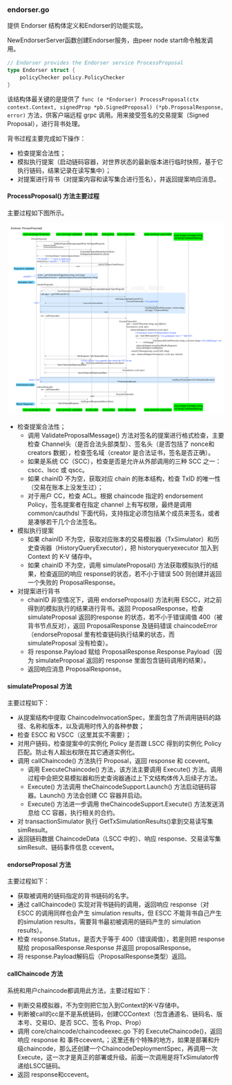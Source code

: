 ### endorser.go

提供 Endorser 结构体定义和Endorser的功能实现。

NewEndorserServer函数创建Endorser服务，由peer node start命令触发调用。

```go
// Endorser provides the Endorser service ProcessProposal
type Endorser struct {
    policyChecker policy.PolicyChecker
}
```

该结构体最关键的是提供了 `func (e *Endorser) ProcessProposal(ctx context.Context, signedProp *pb.SignedProposal) (*pb.ProposalResponse, error)` 方法，供客户端远程 grpc 调用。用来接受签名的交易提案（Signed Proposal），进行背书处理。

背书过程主要完成如下操作：

* 检查提案合法性；
* 模拟执行提案（启动链码容器，对世界状态的最新版本进行临时快照，基于它执行链码，结果记录在读写集中）；
* 对提案进行背书（对提案内容和读写集合进行签名），并返回提案响应消息。

#### ProcessProposal\(\) 方法主要过程

主要过程如下图所示。

![Endorser ProcessProposal 过程](../_images/core_endorser_Endorser_ProcessProposal.png)

* 检查提案合法性；
  * 调用 ValidateProposalMessage\(\) 方法对签名的提案进行格式检查，主要检查 Channel头（是否合法头部类型）、签名头（是否包括了 nonce和creators 数据），检查签名域（creator 是合法证书，签名是否正确）。
  * 如果是系统 CC（SCC），检查是否是允许从外部调用的三种 SCC 之一：cscc、lscc 或 qscc。
  * 如果 chainID 不为空，获取对应 chain 的账本结构，检查 TxID 的唯一性（交易在账本上没发生过）；
  * 对于用户 CC，检查 ACL。根据 chaincode 指定的 endorsement Policy，签名提案者在指定 channel 上有写权限，最终是调用 common/cauthdsl 下面代码，支持指定必须包括某个成员来签名，或者是凑够若干几个合法签名。
* 模拟执行提案
  * 如果 chainID 不为空，获取对应账本的交易模拟器（TxSimulator）和历史查询器（HistoryQueryExecutor），把 historyqueryexecutor 加入到 Context 的 K-V 储存中。
  * 如果 chainID 不为空，调用 simulateProposal\(\) 方法获取模拟执行的结果，检查返回的响应 response的状态，若不小于错误 500 则创建并返回一个失败的 ProposalResponse。
* 对提案进行背书
  * chainID 非空情况下，调用 endorseProposal\(\) 方法利用 ESCC，对之前得到的模拟执行的结果进行背书。返回 ProposalResponse，检查 simulateProposal 返回的response 的状态，若不小于错误阈值 400（被背书节点反对），返回 ProposalResponse 及链码错误 chaincodeError（endorseProposal 里有检查链码执行结果的状态，而 simulateProposal 没有检查）。
  * 将 response.Payload 赋给 ProposalResponse.Response.Payload（因为 simulateProposal 返回的 response 里面包含链码调用的结果）。
  * 返回响应消息 ProposalResponse。

#### simulateProposal 方法

主要过程如下：

* 从提案结构中提取 ChaincodeInvocationSpec，里面包含了所调用链码的路径、名称和版本，以及调用时传入的各种参数；
* 检查 ESCC 和 VSCC（这里其实不需要）；
* 对用户链码，检查提案中的实例化 Policy 是否跟 LSCC 得到的实例化 Policy 匹配。防止有人超出权限在其它通道实例化。
* 调用 callChaincode\(\) 方法执行 Proposal，返回 response 和 ccevent。
  * 调用 ExecuteChaincode\(\) 方法，该方法主要调用 Execute\(\) 方法。调用过程中会把交易模拟器和历史查询器通过上下文结构体传入后续子方法。
  * Execute\(\) 方法调用 theChaincodeSupport.Launch\(\) 方法启动链码容器。Launch\(\) 方法会创建 CC 容器并启动。
  * Execute\(\) 方法进一步调用 theChaincodeSupport.Execute\(\) 方法发送消息给 CC 容器，执行相关的合约。
* 对  transactionSimulator 执行 GetTxSimulationResults\(\)拿到交易读写集 simResult。
* 返回链码数据 ChaincodeData（LSCC 中的）、响应 response、交易读写集 simResult、链码事件信息 ccevent。

#### endorseProposal 方法

主要过程如下：

* 获取被调用的链码指定的背书链码的名字。
* 通过 callChaincode\(\) 实现对背书链码的调用，返回响应 response（对 ESCC 的调用同样也会产生 simulation results，但 ESCC 不能背书自己产生的simulation results，需要背书最初被调用的链码产生的 simulation results）。
* 检查 response.Status，是否大于等于 400（错误阈值），若是则把 response 赋给 proposalResponse.Response 并返回 proposalResponse。
* 将 response.Payload解码后（ProposalResponse类型）返回。

#### callChaincode 方法

系统和用户chaincode都调用此方法，主要过程如下：

* 判断交易模拟器，不为空则把它加入到Context的K-V存储中。
* 判断被call的cc是不是系统链码，创建CCContext（包含通道名、链码名、版本号、交易ID、是否 SCC、签名 Prop、Prop）
* 调用 core/chaincode/chaincodeexec.go 下的 ExecuteChaincode\(\)，返回响应 response 和 事件ccevent。；这里还有个特殊的地方，如果是部署和升级chaincode，那么还创建一个ChaincodeDeploymentSpec，再调用一次Execute，这一次才是真正的部署或升级。前面一次调用是将TxSimulator传递给LSCC链码。
* 返回 response和ccevent。



